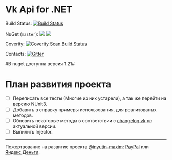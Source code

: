 # Vk Api for .NET

Build Status: [![Build Status](https://travis-ci.org/vknet/vk.svg?branch=master)](https://travis-ci.org/vknet/vk)

NuGet (`master`): [![](http://img.shields.io/nuget/v/VkNet.svg?style=flat-square)](http://www.nuget.org/packages/VkNet) [![](http://img.shields.io/nuget/dt/VkNet.svg?style=flat-square)](http://www.nuget.org/packages/VkNet)

Coverity: [![Coverity Scan Build Status](https://scan.coverity.com/projects/6249/badge.svg)](https://scan.coverity.com/projects/vknet)

Contacts: [![Gitter](https://badges.gitter.im/Join%20Chat.svg)](https://gitter.im/vknet/vk?utm_source=badge&utm_medium=badge&utm_campaign=pr-badge)

#В nuget доступна версия 1.21#

# План развития проекта

- [ ] Переписать все тесты (Многие из них устарели), а так же перейти на версию NUnit3.
- [ ] Добавить в справку примеры использования, для реализованых методов.
- [ ] Обновить некоторые методы в соответствии с [changelog vk](https://vk.com/dev/versions) до актуальной версии.
- [ ] Выпилить Injector.

--------------------------------------------
Пожертвование на развитие проекта [@inyutin-maxim](https://github.com/inyutin-maxim): [PayPal](https://paypal.me/inyutinmaxim) или [Яндекс.Деньги](https://money.yandex.ru/to/410012783295317).
